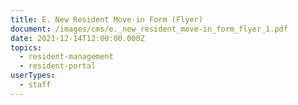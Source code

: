 ```yaml
---
title: E. New Resident Move-in Form (Flyer)
document: /images/cms/e._new_resident_move-in_form_flyer_1.pdf
date: 2021-12-14T12:00:00.000Z
topics:
  - resident-management
  - resident-portal
userTypes:
  - staff
---
```

